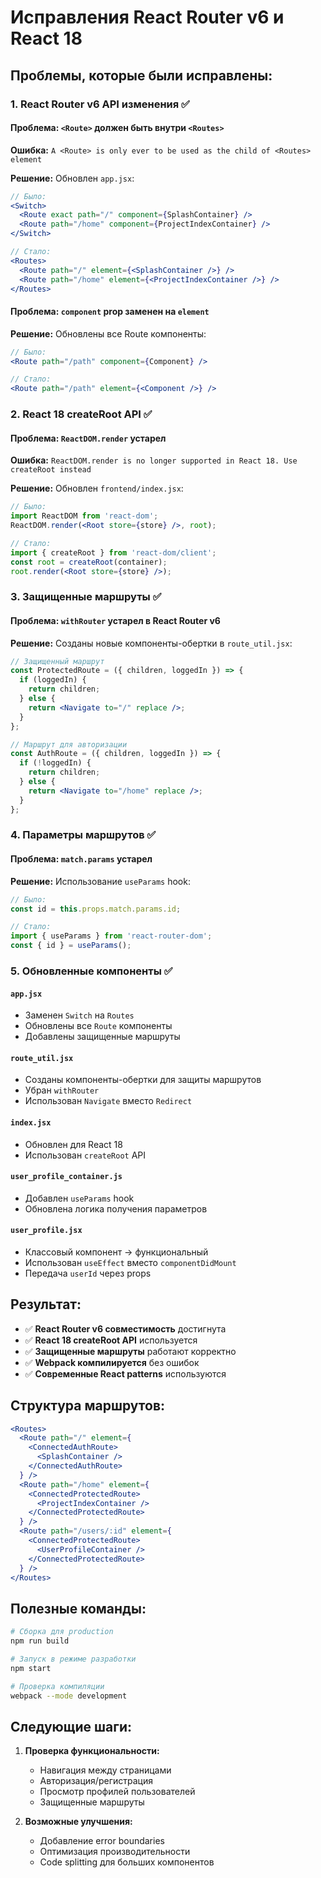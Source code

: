# Исправления React Router v6 и React 18

## Проблемы, которые были исправлены:

### 1. React Router v6 API изменения ✅

#### Проблема: `<Route>` должен быть внутри `<Routes>`
**Ошибка:** `A <Route> is only ever to be used as the child of <Routes> element`

**Решение:** Обновлен `app.jsx`:
```jsx
// Было:
<Switch>
  <Route exact path="/" component={SplashContainer} />
  <Route path="/home" component={ProjectIndexContainer} />
</Switch>

// Стало:
<Routes>
  <Route path="/" element={<SplashContainer />} />
  <Route path="/home" element={<ProjectIndexContainer />} />
</Routes>
```

#### Проблема: `component` prop заменен на `element`
**Решение:** Обновлены все Route компоненты:
```jsx
// Было:
<Route path="/path" component={Component} />

// Стало:
<Route path="/path" element={<Component />} />
```

### 2. React 18 createRoot API ✅

#### Проблема: `ReactDOM.render` устарел
**Ошибка:** `ReactDOM.render is no longer supported in React 18. Use createRoot instead`

**Решение:** Обновлен `frontend/index.jsx`:
```jsx
// Было:
import ReactDOM from 'react-dom';
ReactDOM.render(<Root store={store} />, root);

// Стало:
import { createRoot } from 'react-dom/client';
const root = createRoot(container);
root.render(<Root store={store} />);
```

### 3. Защищенные маршруты ✅

#### Проблема: `withRouter` устарел в React Router v6
**Решение:** Созданы новые компоненты-обертки в `route_util.jsx`:

```jsx
// Защищенный маршрут
const ProtectedRoute = ({ children, loggedIn }) => {
  if (loggedIn) {
    return children;
  } else {
    return <Navigate to="/" replace />;
  }
};

// Маршрут для авторизации
const AuthRoute = ({ children, loggedIn }) => {
  if (!loggedIn) {
    return children;
  } else {
    return <Navigate to="/home" replace />;
  }
};
```

### 4. Параметры маршрутов ✅

#### Проблема: `match.params` устарел
**Решение:** Использование `useParams` hook:

```jsx
// Было:
const id = this.props.match.params.id;

// Стало:
import { useParams } from 'react-router-dom';
const { id } = useParams();
```

### 5. Обновленные компоненты ✅

#### `app.jsx`
- Заменен `Switch` на `Routes`
- Обновлены все `Route` компоненты
- Добавлены защищенные маршруты

#### `route_util.jsx`
- Созданы компоненты-обертки для защиты маршрутов
- Убран `withRouter`
- Использован `Navigate` вместо `Redirect`

#### `index.jsx`
- Обновлен для React 18
- Использован `createRoot` API

#### `user_profile_container.js`
- Добавлен `useParams` hook
- Обновлена логика получения параметров

#### `user_profile.jsx`
- Классовый компонент → функциональный
- Использован `useEffect` вместо `componentDidMount`
- Передача `userId` через props

## Результат:

- ✅ **React Router v6 совместимость** достигнута
- ✅ **React 18 createRoot API** используется
- ✅ **Защищенные маршруты** работают корректно
- ✅ **Webpack компилируется** без ошибок
- ✅ **Современные React patterns** используются

## Структура маршрутов:

```jsx
<Routes>
  <Route path="/" element={
    <ConnectedAuthRoute>
      <SplashContainer />
    </ConnectedAuthRoute>
  } />
  <Route path="/home" element={
    <ConnectedProtectedRoute>
      <ProjectIndexContainer />
    </ConnectedProtectedRoute>
  } />
  <Route path="/users/:id" element={
    <ConnectedProtectedRoute>
      <UserProfileContainer />
    </ConnectedProtectedRoute>
  } />
</Routes>
```

## Полезные команды:

```bash
# Сборка для production
npm run build

# Запуск в режиме разработки
npm start

# Проверка компиляции
webpack --mode development
```

## Следующие шаги:

1. **Проверка функциональности:**
   - Навигация между страницами
   - Авторизация/регистрация
   - Просмотр профилей пользователей
   - Защищенные маршруты

2. **Возможные улучшения:**
   - Добавление error boundaries
   - Оптимизация производительности
   - Code splitting для больших компонентов

